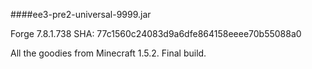 ####ee3-pre2-universal-9999.jar

Forge 7.8.1.738
SHA: 77c1560c24083d9a6dfe864158eeee70b55088a0

All the goodies from Minecraft 1.5.2.
Final build.
